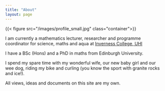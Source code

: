 ```yaml
---
title: "About"
layout: page
---
```


{{< figure src="/images/profile_small.jpg" class="container">}}

I am currently a mathematics lecturer, researcher and programme coordinator for science, maths and aqua at [Inverness College, UHI](http://www.inverness.uhi.ac.uk)

I have a BSc (Hons) and a PhD in maths from Edinburgh University.

I spend my spare time with my wonderful wife, our new baby girl and our wee dog, riding my bike and curling (you know the sport with granite rocks and ice!).

All views, ideas and documents on this site are my own.
